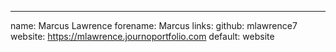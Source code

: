 ---
name: Marcus Lawrence
forename: Marcus
links:
  github: mlawrence7
  website: https://mlawrence.journoportfolio.com
  default: website
